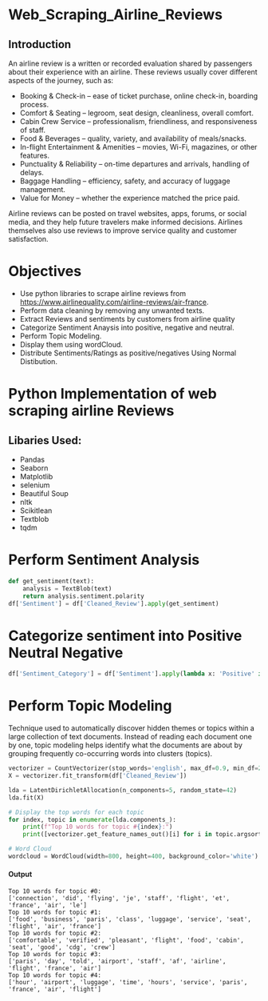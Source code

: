 # Web_Scraping_Airline_Reviews
## Introduction
An airline review is a written or recorded evaluation shared by passengers about their experience with an airline. These reviews usually cover different aspects of the journey, such as:

- Booking & Check-in – ease of ticket purchase, online check-in, boarding process.
- Comfort & Seating – legroom, seat design, cleanliness, overall comfort.
- Cabin Crew Service – professionalism, friendliness, and responsiveness of staff.
- Food & Beverages – quality, variety, and availability of meals/snacks.
- In-flight Entertainment & Amenities – movies, Wi-Fi, magazines, or other features.
- Punctuality & Reliability – on-time departures and arrivals, handling of delays.
- Baggage Handling – efficiency, safety, and accuracy of luggage management.
- Value for Money – whether the experience matched the price paid.

Airline reviews can be posted on travel websites, apps, forums, or social media, and they help future travelers make informed decisions. Airlines themselves also use reviews to improve service quality and customer satisfaction.

# Objectives
- Use python libraries to scrape airline reviews from https://www.airlinequality.com/airline-reviews/air-france.
- Perform data cleaning by removing any unwanted texts.
- Extract Reviews and sentiments by customers from airline quality
- Categorize Sentiment Anaysis into positive, negative and neutral.
- Perform Topic Modeling.
- Display them using wordCloud.
- Distribute Sentiments/Ratings as positive/negatives Using Normal Distibution.

# Python Implementation of web scraping airline Reviews
## Libaries Used:
- Pandas
- Seaborn
- Matplotlib
- selenium
- Beautiful Soup
- nltk
- Scikitlean
- Textblob
- tqdm

# Perform Sentiment Analysis
```Python
def get_sentiment(text):
    analysis = TextBlob(text)
    return analysis.sentiment.polarity
df['Sentiment'] = df['Cleaned_Review'].apply(get_sentiment)
```

# Categorize sentiment into Positive Neutral Negative
```Python
df['Sentiment_Category'] = df['Sentiment'].apply(lambda x: 'Positive' if x > 0 else ('Negative' if x < 0 else 'Neutral'))
```

# Perform Topic Modeling
Technique used to automatically discover hidden themes or topics within a large collection of text documents.
Instead of reading each document one by one, topic modeling helps identify what the documents are about by grouping frequently co-occurring words into clusters (topics).
``` Python
vectorizer = CountVectorizer(stop_words='english', max_df=0.9, min_df=2)
X = vectorizer.fit_transform(df['Cleaned_Review'])

lda = LatentDirichletAllocation(n_components=5, random_state=42)
lda.fit(X)

# Display the top words for each topic
for index, topic in enumerate(lda.components_):
    print(f"Top 10 words for topic #{index}:")
    print([vectorizer.get_feature_names_out()[i] for i in topic.argsort()[-10:]])

# Word Cloud
wordcloud = WordCloud(width=800, height=400, background_color='white').generate(' '.join(df['Cleaned_Review']))
```
#### Output
```
Top 10 words for topic #0:
['connection', 'did', 'flying', 'je', 'staff', 'flight', 'et', 'france', 'air', 'le']
Top 10 words for topic #1:
['food', 'business', 'paris', 'class', 'luggage', 'service', 'seat', 'flight', 'air', 'france']
Top 10 words for topic #2:
['comfortable', 'verified', 'pleasant', 'flight', 'food', 'cabin', 'seat', 'good', 'cdg', 'crew']
Top 10 words for topic #3:
['paris', 'day', 'told', 'airport', 'staff', 'af', 'airline', 'flight', 'france', 'air']
Top 10 words for topic #4:
['hour', 'airport', 'luggage', 'time', 'hours', 'service', 'paris', 'france', 'air', 'flight']
```


